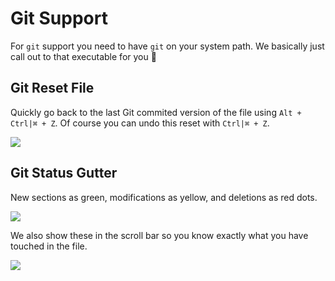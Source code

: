 # Git Support

For `git` support you need to have `git` on your system path. We basically just call out to that executable for you 🌹

## Git Reset File

Quickly go back to the last Git commited version of the file using `Alt + Ctrl|⌘ + Z`. Of course you can undo this reset with `Ctrl|⌘ + Z`.

![](https://raw.githubusercontent.com/alm-tools/alm-tools.github.io/master/screens/gitResetFile.gif)

## Git Status Gutter

New sections as green, modifications as yellow, and deletions as red dots.

![](https://raw.githubusercontent.com/alm-tools/alm-tools.github.io/master/screens/gitStatus.png)

We also show these in the scroll bar so you know exactly what you have touched in the file.

![](https://raw.githubusercontent.com/alm-tools/alm-tools.github.io/master/screens/gitStatusScrollbar.png)
